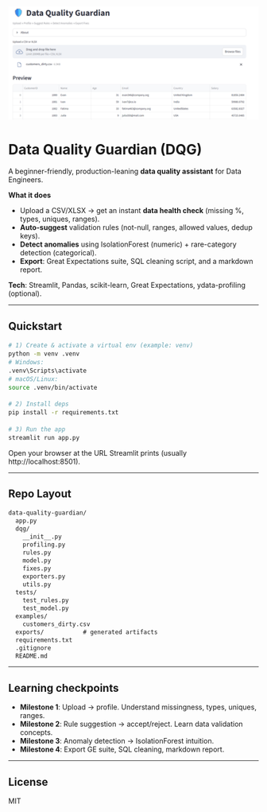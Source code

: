 ![Demo](demo/screenshot.png)
# Data Quality Guardian (DQG)

A beginner-friendly, production-leaning **data quality assistant** for Data Engineers.

**What it does**  
- Upload a CSV/XLSX → get an instant **data health check** (missing %, types, uniques, ranges).
- **Auto-suggest** validation rules (not-null, ranges, allowed values, dedup keys).
- **Detect anomalies** using IsolationForest (numeric) + rare-category detection (categorical).
- **Export**: Great Expectations suite, SQL cleaning script, and a markdown report.

**Tech**: Streamlit, Pandas, scikit-learn, Great Expectations, ydata-profiling (optional).

---

## Quickstart

```bash
# 1) Create & activate a virtual env (example: venv)
python -m venv .venv
# Windows:
.venv\Scripts\activate
# macOS/Linux:
source .venv/bin/activate

# 2) Install deps
pip install -r requirements.txt

# 3) Run the app
streamlit run app.py
```

Open your browser at the URL Streamlit prints (usually http://localhost:8501).

---

## Repo Layout
```
data-quality-guardian/
  app.py
  dqg/
    __init__.py
    profiling.py
    rules.py
    model.py
    fixes.py
    exporters.py
    utils.py
  tests/
    test_rules.py
    test_model.py
  examples/
    customers_dirty.csv
  exports/           # generated artifacts
  requirements.txt
  .gitignore
  README.md
```

---

## Learning checkpoints
- **Milestone 1**: Upload → profile. Understand missingness, types, uniques, ranges.
- **Milestone 2**: Rule suggestion → accept/reject. Learn data validation concepts.
- **Milestone 3**: Anomaly detection → IsolationForest intuition.
- **Milestone 4**: Export GE suite, SQL cleaning, markdown report.

---

## License
MIT